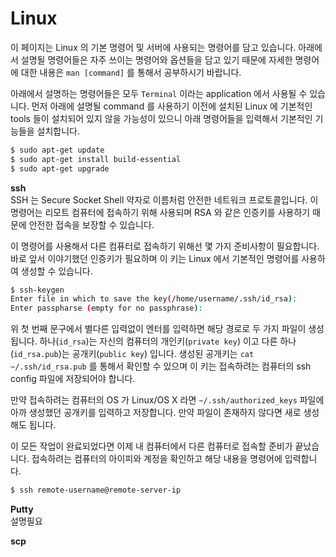 # Linux
이 페이지는 Linux 의 기본 명령어 및 서버에 사용되는 명령어를 담고 있습니다.
아래에서 설명될 명령어들은 자주 쓰이는 명령어와 옵션들을 담고 있기 때문에 
자세한 명령어에 대한 내용은 `man [command]` 를 통해서 공부하시기 바랍니다.

아래에서 설명하는 명령어들은 모두 `Terminal` 이라는 application 에서 사용될 수 있습니다. 
먼저 아래에 설명될 command 를 사용하기 이전에 설치된 Linux 에 기본적인 tools 들이 설치되어 있지 않을 가능성이 
있으니 아래 명령어들을 입력해서 기본적인 기능들을 설치합니다. 
```bash
$ sudo apt-get update
$ sudo apt-get install build-essential
$ sudo apt-get upgrade
```

__ssh__   
SSH 는 Secure Socket Shell 약자로 이름처럼 안전한 네트워크 프로토콜입니다. 이 명령어는 리모트 컴퓨터에 접속하기 위해 사용되며 RSA 와 같은 
인증키를 사용하기 때문에 안전한 접속을 보장할 수 있습니다.

이 명령어를 사용해서 다른 컴퓨터로 접속하기 위해선 몇 가지 준비사항이 필요합니다. 
바로 앞서 이야기했던 인증키가 필요하며 이 키는 Linux 에서 기본적인 명령어를 사용하여 생성할 수 있습니다.
```bash
$ ssh-keygen
Enter file in which to save the key(/home/username/.ssh/id_rsa):
Enter passpharse (empty for no passphrase):
```
위 첫 번째 문구에서 별다른 입력없이 엔터를 입력하면 해당 경로로 두 가지 파일이 생성됩니다. 
하나(`id_rsa`)는 자신의 컴퓨터의 개인키(`private key`) 이고 다른 하나(`id_rsa.pub`)는 공개키(`public key`) 입니다.
생성된 공개키는 `cat ~/.ssh/id_rsa.pub` 를 통해서 확인할 수 있으며 이 키는 접속하려는 컴퓨터의 ssh config 파일에 저장되어야 합니다.

만약 접속하려는 컴퓨터의 OS 가 Linux/OS X 라면 `~/.ssh/authorized_keys` 파일에 아까 생성했던 공개키를 입력하고 저장합니다. 
만약 파일이 존재하지 않다면 새로 생성해도 됩니다.

이 모든 작업이 완료되었다면 이제 내 컴퓨터에서 다른 컴퓨터로 접속할 준비가 끝났습니다. 
접속하려는 컴퓨터의 아이피와 계정을 확인하고 해당 내용을 명령어에 입력합니다.
```bash
$ ssh remote-username@remote-server-ip
```

__Putty__   
설명필요

__scp__
```bash
```

